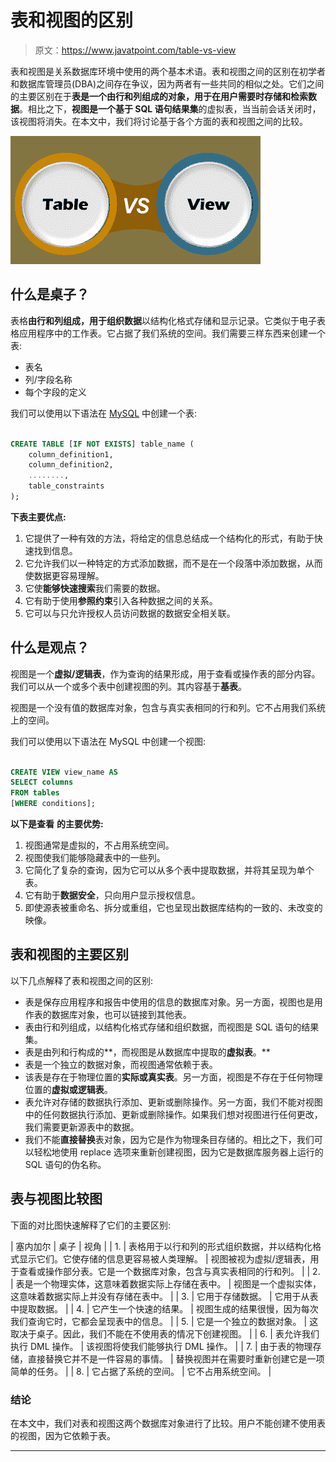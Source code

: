 # 表和视图的区别

> 原文：<https://www.javatpoint.com/table-vs-view>

表和视图是关系数据库环境中使用的两个基本术语。表和视图之间的区别在初学者和数据库管理员(DBA)之间存在争议，因为两者有一些共同的相似之处。它们之间的主要区别在于**表是一个由行和列组成的对象，用于在用户需要时存储和检索数据**。相比之下，**视图是一个基于 SQL 语句结果集**的虚拟表，当当前会话关闭时，该视图将消失。在本文中，我们将讨论基于各个方面的表和视图之间的比较。

![Table vs View](img/0247a37e36eaa7bb3fdb192df8bd1758.png)

## 什么是桌子？

表格**由行和列组成，用于组织数据**以结构化格式存储和显示记录。它类似于电子表格应用程序中的工作表。它占据了我们系统的空间。我们需要三样东西来创建一个表:

*   表名
*   列/字段名称
*   每个字段的定义

我们可以使用以下语法在 [MySQL](https://www.javatpoint.com/mysql-tutorial) 中创建一个表:

```sql

CREATE TABLE [IF NOT EXISTS] table_name (  
    column_definition1,  
    column_definition2,  
    ........,  
    table_constraints  
);

```

**下表主要优点:**

1.  它提供了一种有效的方法，将给定的信息总结成一个结构化的形式，有助于快速找到信息。
2.  它允许我们以一种特定的方式添加数据，而不是在一个段落中添加数据，从而使数据更容易理解。
3.  它使**能够快速搜索**我们需要的数据。
4.  它有助于使用**参照约束**引入各种数据之间的关系。
5.  它可以与只允许授权人员访问数据的数据安全相关联。

## 什么是观点？

视图是一个**虚拟/逻辑表**，作为查询的结果形成，用于查看或操作表的部分内容。我们可以从一个或多个表中创建视图的列。其内容基于**基表**。

视图是一个没有值的数据库对象，包含与真实表相同的行和列。它不占用我们系统上的空间。

我们可以使用以下语法在 MySQL 中创建一个视图:

```sql

CREATE VIEW view_name AS    
SELECT columns    
FROM tables    
[WHERE conditions]; 

```

**以下是查看** **的主要优势:**

1.  视图通常是虚拟的，不占用系统空间。
2.  视图使我们能够隐藏表中的一些列。
3.  它简化了复杂的查询，因为它可以从多个表中提取数据，并将其呈现为单个表。
4.  它有助于**数据安全**，只向用户显示授权信息。
5.  即使源表被重命名、拆分或重组，它也呈现出数据库结构的一致的、未改变的映像。

## 表和视图的主要区别

以下几点解释了表和视图之间的区别:

*   表是保存应用程序和报告中使用的信息的数据库对象。另一方面，视图也是用作表的数据库对象，也可以链接到其他表。
*   表由行和列组成，以结构化格式存储和组织数据，而视图是 SQL 语句的结果集。
*   表是由列和行构成的**，而视图是从数据库中提取的**虚拟表**。**
*   表是一个独立的数据对象，而视图通常依赖于表。
*   该表是存在于物理位置的**实际或真实表**。另一方面，视图是不存在于任何物理位置的**虚拟或逻辑表**。
*   表允许对存储的数据执行添加、更新或删除操作。另一方面，我们不能对视图中的任何数据执行添加、更新或删除操作。如果我们想对视图进行任何更改，我们需要更新源表中的数据。
*   我们不能**直接替换**表对象，因为它是作为物理条目存储的。相比之下，我们可以轻松地使用 replace 选项来重新创建视图，因为它是数据库服务器上运行的 SQL 语句的伪名称。

## 表与视图比较图

下面的对比图快速解释了它们的主要区别:

| 塞内加尔 | 桌子 | 视角 |
| 1. | 表格用于以行和列的形式组织数据，并以结构化格式显示它们。它使存储的信息更容易被人类理解。 | 视图被视为虚拟/逻辑表，用于查看或操作部分表。它是一个数据库对象，包含与真实表相同的行和列。 |
| 2. | 表是一个物理实体，这意味着数据实际上存储在表中。 | 视图是一个虚拟实体，这意味着数据实际上并没有存储在表中。 |
| 3. | 它用于存储数据。 | 它用于从表中提取数据。 |
| 4. | 它产生一个快速的结果。 | 视图生成的结果很慢，因为每次我们查询它时，它都会呈现表中的信息。 |
| 5. | 它是一个独立的数据对象。 | 这取决于桌子。因此，我们不能在不使用表的情况下创建视图。 |
| 6. | 表允许我们执行 DML 操作。 | 该视图将使我们能够执行 DML 操作。 |
| 7. | 由于表的物理存储，直接替换它并不是一件容易的事情。 | 替换视图并在需要时重新创建它是一项简单的任务。 |
| 8. | 它占据了系统的空间。 | 它不占用系统空间。 |

### 结论

在本文中，我们对表和视图这两个数据库对象进行了比较。用户不能创建不使用表的视图，因为它依赖于表。

* * *